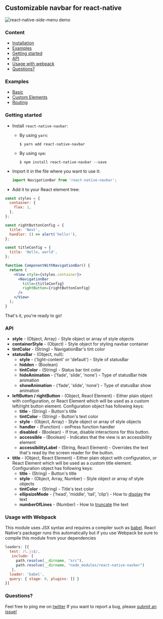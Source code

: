 ## Customizable navbar for react-native
![react-native-side-menu demo](https://habrastorage.org/files/1b4/9cd/9d0/1b49cd9d0d054cada8ebef5e2326e10d.png)

### Content
- [Installation](#installation)
- [Examples](#examples)
- [Getting started](#getting-started)
- [API](#api)
- [Usage with webpack](#usage-with-webpack)
- [Questions?](#questions)

### Examples
- [Basic](https://github.com/Kureev/react-native-navbar/tree/master/examples/Basic)
- [Custom Elements](https://github.com/Kureev/react-native-navbar/tree/master/examples/CustomElements)
- [Routing](https://github.com/Kureev/react-native-navbar/tree/master/examples/Routing)

### Getting started
- Install `react-native-navbar`:
  - By using `yarn`:
    ```
    $ yarn add react-native-navbar
    ```
  - By using `npm`:
    ```
    $ npm install react-native-navbar --save
    ```

- Import it in the file where you want to use it:
  ```jsx
  import NavigationBar from 'react-native-navbar';
  ```

- Add it to your React element tree:
```jsx
const styles = {
  container: {
    flex: 1,
  },
};

const rightButtonConfig = {
  title: 'Next',
  handler: () => alert('hello!'),
};

const titleConfig = {
  title: 'Hello, world',
};

function ComponentWithNavigationBar() {
  return (
    <View style={styles.container}>
      <NavigationBar
        title={titleConfig}
        rightButton={rightButtonConfig}
      />
    </View>
  );
}
```

That's it, you're ready to go!

### API
- **style** - (Object, Array) - Style object or array of style objects
- **containerStyle** - (Object) - Style object for styling navbar container
- **tintColor** - (String) - NavigationBar's tint color
- **statusBar** - (Object, null):
  - **style** - ('light-content' or 'default') - Style of statusBar
  - **hidden** - (Boolean)
  - **tintColor** - (String) - Status bar tint color
  - **hideAnimation** - ('fade', 'slide', 'none') - Type of statusBar hide animation
  - **showAnimation** - ('fade', 'slide', 'none') - Type of statusBar show animation
- **leftButton / rightButton** - (Object, React Element) - Either plain object with configuration, or React Element which will be used as a custom left/right button element. Configuration object has following keys:
  - **title** - (String) - Button's title
  - **tintColor** - (String) - Button's text color
  - **style** - (Object, Array) - Style object or array of style objects
  - **handler** - (Function) - onPress function handler
  - **disabled** - (Boolean) - If true, disable interactions for this button.
  - **accessible** - (Boolean) - Indicates that the view is an accessibility element
  - **accessibilityLabel** - (String, React Element) - Overrides the text that's read by the screen reader for the button.
- **title** - (Object, React Element) - Either plain object with configuration, or React Element which will be used as a custom title element. Configuration object has following keys:
  - **title** - (String) - Button's title
  - **style** - (Object, Array, Number) - Style object or array of style objects
  - **tintColor** - (String) - Title's text color
  - **ellipsizeMode** - ('head', 'middle', 'tail', 'clip') - How to [display](https://facebook.github.io/react-native/docs/text.html#ellipsizemode) the text
  - **numberOfLines** - (Number) - How to [truncate](https://facebook.github.io/react-native/docs/text.html#numberoflines) the text

### Usage with Webpack
This module uses JSX syntax and requires a compiler such as [babel](https://babeljs.io/).
React Native's packager runs this automatically but if you use Webpack be sure
to compile this module from your dependencies
```javascript
loaders: [{
  test: /\.js$/,
   include: [
     path.resolve(__dirname, "src"),
     path.resolve(__dirname, "node_modules/react-native-navbar")
   ],
  loader: 'babel',
  query: { stage: 0, plugins: [] }
}]
```

### Questions?
Feel free to ping me on [twitter](https://twitter.com/kureevalexey)
If you want to report a bug, please [submit an issue!](https://github.com/react-native-community/react-native-navbar/issues/new)
